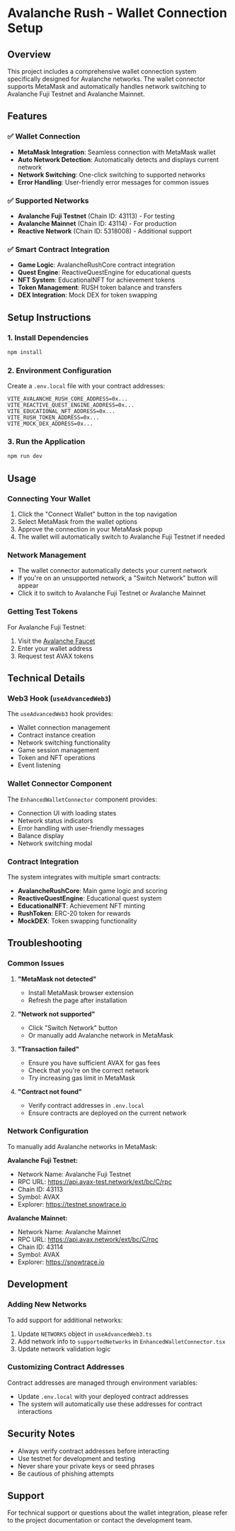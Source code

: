 # Avalanche Rush - Wallet Connection Setup

## Overview
This project includes a comprehensive wallet connection system specifically designed for Avalanche networks. The wallet connector supports MetaMask and automatically handles network switching to Avalanche Fuji Testnet and Avalanche Mainnet.

## Features

### ✅ Wallet Connection
- **MetaMask Integration**: Seamless connection with MetaMask wallet
- **Auto Network Detection**: Automatically detects and displays current network
- **Network Switching**: One-click switching to supported networks
- **Error Handling**: User-friendly error messages for common issues

### ✅ Supported Networks
- **Avalanche Fuji Testnet** (Chain ID: 43113) - For testing
- **Avalanche Mainnet** (Chain ID: 43114) - For production
- **Reactive Network** (Chain ID: 5318008) - Additional support

### ✅ Smart Contract Integration
- **Game Logic**: AvalancheRushCore contract integration
- **Quest Engine**: ReactiveQuestEngine for educational quests
- **NFT System**: EducationalNFT for achievement tokens
- **Token Management**: RUSH token balance and transfers
- **DEX Integration**: Mock DEX for token swapping

## Setup Instructions

### 1. Install Dependencies
```bash
npm install
```

### 2. Environment Configuration
Create a `.env.local` file with your contract addresses:
```env
VITE_AVALANCHE_RUSH_CORE_ADDRESS=0x...
VITE_REACTIVE_QUEST_ENGINE_ADDRESS=0x...
VITE_EDUCATIONAL_NFT_ADDRESS=0x...
VITE_RUSH_TOKEN_ADDRESS=0x...
VITE_MOCK_DEX_ADDRESS=0x...
```

### 3. Run the Application
```bash
npm run dev
```

## Usage

### Connecting Your Wallet
1. Click the "Connect Wallet" button in the top navigation
2. Select MetaMask from the wallet options
3. Approve the connection in your MetaMask popup
4. The wallet will automatically switch to Avalanche Fuji Testnet if needed

### Network Management
- The wallet connector automatically detects your current network
- If you're on an unsupported network, a "Switch Network" button will appear
- Click it to switch to Avalanche Fuji Testnet or Avalanche Mainnet

### Getting Test Tokens
For Avalanche Fuji Testnet:
1. Visit the [Avalanche Faucet](https://faucet.avax.network/)
2. Enter your wallet address
3. Request test AVAX tokens

## Technical Details

### Web3 Hook (`useAdvancedWeb3`)
The `useAdvancedWeb3` hook provides:
- Wallet connection management
- Contract instance creation
- Network switching functionality
- Game session management
- Token and NFT operations
- Event listening

### Wallet Connector Component
The `EnhancedWalletConnector` component provides:
- Connection UI with loading states
- Network status indicators
- Error handling with user-friendly messages
- Balance display
- Network switching modal

### Contract Integration
The system integrates with multiple smart contracts:
- **AvalancheRushCore**: Main game logic and scoring
- **ReactiveQuestEngine**: Educational quest system
- **EducationalNFT**: Achievement NFT minting
- **RushToken**: ERC-20 token for rewards
- **MockDEX**: Token swapping functionality

## Troubleshooting

### Common Issues

1. **"MetaMask not detected"**
   - Install MetaMask browser extension
   - Refresh the page after installation

2. **"Network not supported"**
   - Click "Switch Network" button
   - Or manually add Avalanche network in MetaMask

3. **"Transaction failed"**
   - Ensure you have sufficient AVAX for gas fees
   - Check that you're on the correct network
   - Try increasing gas limit in MetaMask

4. **"Contract not found"**
   - Verify contract addresses in `.env.local`
   - Ensure contracts are deployed on the current network

### Network Configuration
To manually add Avalanche networks in MetaMask:

**Avalanche Fuji Testnet:**
- Network Name: Avalanche Fuji Testnet
- RPC URL: https://api.avax-test.network/ext/bc/C/rpc
- Chain ID: 43113
- Symbol: AVAX
- Explorer: https://testnet.snowtrace.io

**Avalanche Mainnet:**
- Network Name: Avalanche Mainnet
- RPC URL: https://api.avax.network/ext/bc/C/rpc
- Chain ID: 43114
- Symbol: AVAX
- Explorer: https://snowtrace.io

## Development

### Adding New Networks
To add support for additional networks:

1. Update `NETWORKS` object in `useAdvancedWeb3.ts`
2. Add network info to `supportedNetworks` in `EnhancedWalletConnector.tsx`
3. Update network validation logic

### Customizing Contract Addresses
Contract addresses are managed through environment variables:
- Update `.env.local` with your deployed contract addresses
- The system will automatically use these addresses for contract interactions

## Security Notes
- Always verify contract addresses before interacting
- Use testnet for development and testing
- Never share your private keys or seed phrases
- Be cautious of phishing attempts

## Support
For technical support or questions about the wallet integration, please refer to the project documentation or contact the development team.

